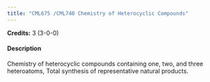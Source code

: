 ```yaml
---
title: "CML675 /CML740 Chemistry of Heterocyclic Compounds"
---
```

**Credits:** 3 (3-0-0)

#### Description
Chemistry of heterocyclic compounds containing one, two, and three heteroatoms, Total synthesis of representative natural products.